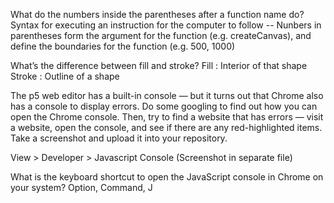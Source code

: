 What do the numbers inside the parentheses after a function name do?
Syntax for executing an instruction for the computer to follow -- 
Nunbers in parentheses form the argument for the function (e.g. createCanvas), and define the boundaries for the function (e.g. 500, 1000)


What’s the difference between fill and stroke?
Fill : Interior of that shape
Stroke : Outline of a shape


The p5 web editor has a built-in console — but it turns out that Chrome also has a console to display errors. 
Do some googling to find out how you can open the Chrome console. Then, try to find a website that has errors — 
visit a website, open the console, and see if there are any red-highlighted items. 
Take a screenshot and upload it into your repository.

View > Developer > Javascript Console
(Screenshot in separate file)

What is the keyboard shortcut to open the JavaScript console in Chrome on your system?
Option, Command, J
